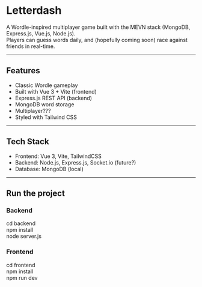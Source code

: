# Letterdash

A Wordle-inspired multiplayer game built with the MEVN stack (MongoDB, Express.js, Vue.js, Node.js).  
Players can guess words daily, and (hopefully coming soon) race against friends in real-time.

---

## Features
- Classic Wordle gameplay
- Built with Vue 3 + Vite (frontend)
- Express.js REST API (backend)
- MongoDB word storage
- Multiplayer???
- Styled with Tailwind CSS

---

## Tech Stack
- Frontend: Vue 3, Vite, TailwindCSS  
- Backend: Node.js, Express.js, Socket.io (future?)  
- Database: MongoDB (local)  

---

## Run the project
### Backend
cd backend\
npm install\
node server.js

### Frontend
cd frontend\
npm install\
npm run dev
